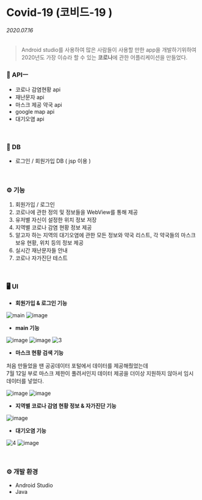 # Covid-19 (코비드-19 )

###### 2020.07.16

>Android studio를 사용하여 많은 사람들이 사용할 만한 app을 개발하기위하여<br/>2020년도 가장 이슈라 할 수 있는 **코로나**에 관한 어플리케이션을 만들었다.


### 🧾 APIㅡ

* 코로나 감염현황 api
* 재난문자 api
* 마스크 제공 약국 api
* google map api
* 대기오염 api

<br>

### 📁 DB

 - 로그인 / 회원가입 DB ( jsp 이용 )

<br>

### ⚙️ 기능

1. 회원가입 / 로그인<br/>
2. 코로나에 관한 정의 및 정보들을 WebView를 통해 제공<br/>
3. 유저별 자신이 설정한 위치 정보 저장<br/>
4. 지역별 코로나 감염 현황 정보 제공<br/>
5. 알고자 하는 지역의 대기오염에 관한 모든 정보와 약국 리스트, 각 약국들의 마스크 보유 현황, 위치 등의 정보 제공<br/>
6. 실시간 재난문자들 안내<br/>
7. 코로나 자가진단 테스트<br/>

<br>

### 🖥 UI

- **회원가입 & 로그인 기능**
 
![main](https://user-images.githubusercontent.com/65699860/88385222-e9646900-cde8-11ea-9486-2b516f78140c.png) 
![image](https://user-images.githubusercontent.com/65699860/120009155-a67dae00-c016-11eb-9b34-607a1ebbcecc.png) 
<br/>

- **main 기능**

![image](https://user-images.githubusercontent.com/65699860/120007198-99f85600-c014-11eb-8d08-cd6d1bdb8713.png) 
![image](https://user-images.githubusercontent.com/65699860/120008146-a204c580-c015-11eb-8f1d-27cfa28f70db.png)
![3](https://user-images.githubusercontent.com/65699860/88385232-ecf7f000-cde8-11ea-82ed-488b19c08d59.png)
<br/> 

- **마스크 현황 검색 기능**

처음 만들었을 땐 공공데이터 포털에서 데이터를 제공해줬었는데 <br/> 
7월 12일 부로 마스크 제한이 풀려서인지 데이터 제공을 더이상 지원하지 않아서 임시 데이터를 넣었다.

![image](https://user-images.githubusercontent.com/65699860/120007350-c613d700-c014-11eb-92a0-5f6fa739a7a7.png) 
![image](https://user-images.githubusercontent.com/65699860/120007366-cb712180-c014-11eb-92a5-8fcb53a57f70.png) 
<br/> 

- **지역별 코로나 감염 현황 정보 & 자가진단 기능**

![image](https://user-images.githubusercontent.com/65699860/120009861-68cd5500-c017-11eb-8cc0-d1d4b03f31f9.png)
<br/> 

- **대기오염 기능**

![4](https://user-images.githubusercontent.com/65699860/88385235-ee291d00-cde8-11ea-89c4-fff13528fc24.png)
![image](https://user-images.githubusercontent.com/65699860/120008480-f314b980-c015-11eb-8455-ae34df99ea16.png)

<br>

### ⚙ 개발 환경

- Android Studio
- Java
